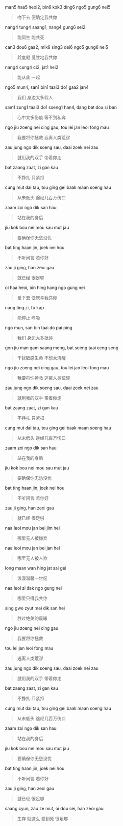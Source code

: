 man5 haa5 heoi2, bin6 kok3 ding6 ngo5 gung6 nei5

> 吻下去 便确定我共你

nang4 tung4 saang1, nang4 gung6 sei2

> 能同生 能共死

can3 dou6 gaa2, mik6 sing3 dei6 ngo5 gung6 nei5

> 趁度假 觅胜地我共你

nang4 cung4 ci2, jat1 hei2

> 能从此 一起

ngo5 mun4, san1 bin1 taai3 do1 gaa2 jan4

> 我们 身边太多假人

sam1 zung1 taai3 do1 soeng1 han4, dang bat dou si ban

> 心中太多伤痕 等不到私奔

ngo jiu zoeng nei cing gau, tou lei jan leoi fong mau

> 我要将你拯救 远离人类荒谬

zau  jung ngo dik soeng sau, daai zoek nei zau

> 就用我的双手 带着你走

bat zaang zaat, zi gan kau

> 不挣扎 只紧扣

cung mut dai tau, tou ging gei baak maan soeng hau

> 从未低头 途经几百万伤口

zaam zoi ngo dik san hau

> 站在我的身后

jiu kok bou nei mou sau mut jau

> 要确保你无愁没忧

bat ting haan jin, joek nei hou

> 不听闲言 若你好

zau ji ging, han zeoi gau

> 就已经 很足够

oi haa heoi, bin hing hang ngo gung nei

> 爱下去 便庆幸我共你

nang ting zi, fu kap

> 能停止 呼吸

ngo mun, san bin taai do pai ping

> 我们 身边太多批评

gon jiu man gam saang meng, bat soeng taai ceng seng

> 干扰敏感生命 不想太清醒

ngo jiu zoeng nei cing gau, tou lei jan leoi fong mau

> 我要将你拯救 逃离人类荒谬

zau  jung ngo dik soeng sau, daai zoek nei zau

> 就用我的双手 带着你走

bat zaang zaat, zi gan kau

> 不挣扎 只紧扣

cung mut dai tau, tou ging gei baak maan soeng hau

> 从未低头 途经几百万伤口

zaam zoi ngo dik san hau

> 站在我的身后

jiu kok bou nei mou sau mut jau

> 要确保你无愁没忧

bat ting haan jin, joek nei hou

> 不听闲言 若你好

zau ji ging, han zeoi gau

> 就已经 很足够

naa leoi mou jan bei jim hei

> 哪里无人被嫌弃

naa leoi mou jan bei jan hei

> 哪里无人被人欺

long maan wan hing jat sai gei

> 浪漫温馨一世纪

naa leoi zi dak ngo gung nei

> 哪里只得我共你

sing gwo zyut mei dik san hei

> 胜过绝美的晨曦

ngo jiu zoeng nei cing gau

> 我要将你拯救

tou lei jan leoi fong mau

> 逃离人类荒谬

zau  jung ngo dik soeng sau, daai zoek nei zau

> 就用我的双手 带着你走

bat zaang zaat, zi gan kau

> 不挣扎 只紧扣

cung mut dai tau, tou ging gei baak maan soeng hau

> 从未低头 途经几百万伤口

zaam zoi ngo dik san hau

> 站在我的身后

jiu kok bou nei mou sau mut jau

> 要确保你无愁没忧

bat ting haan jin, joek nei hou

> 不听闲言 若你好

zau ji ging, han zeoi gau

> 就已经 很足够

saang cyun, zau ze mut, oi dou sei, han zeoi gau

> 生存 就这么 爱到死 很足够
